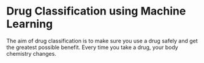 # Drug Classification using Machine Learning
The aim of drug classification is to make sure you use a drug safely and get the greatest possible benefit. Every time you take a drug, your body chemistry changes.
